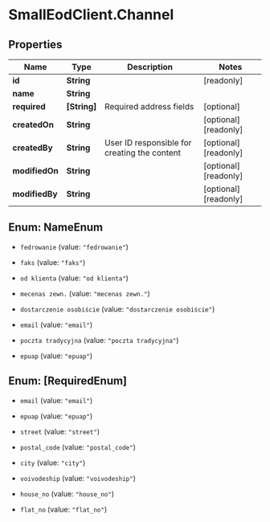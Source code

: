 # SmallEodClient.Channel

## Properties

Name | Type | Description | Notes
------------ | ------------- | ------------- | -------------
**id** | **String** |  | [readonly] 
**name** | **String** |  | 
**required** | **[String]** | Required address fields | [optional] 
**createdOn** | **String** |  | [optional] [readonly] 
**createdBy** | **String** | User ID responsible for creating the content | [optional] [readonly] 
**modifiedOn** | **String** |  | [optional] [readonly] 
**modifiedBy** | **String** |  | [optional] [readonly] 



## Enum: NameEnum


* `fedrowanie` (value: `"fedrowanie"`)

* `faks` (value: `"faks"`)

* `od klienta` (value: `"od klienta"`)

* `mecenas zewn.` (value: `"mecenas zewn."`)

* `dostarczenie osobiście` (value: `"dostarczenie osobiście"`)

* `email` (value: `"email"`)

* `poczta tradycyjna` (value: `"poczta tradycyjna"`)

* `epuap` (value: `"epuap"`)





## Enum: [RequiredEnum]


* `email` (value: `"email"`)

* `epuap` (value: `"epuap"`)

* `street` (value: `"street"`)

* `postal_code` (value: `"postal_code"`)

* `city` (value: `"city"`)

* `voivodeship` (value: `"voivodeship"`)

* `house_no` (value: `"house_no"`)

* `flat_no` (value: `"flat_no"`)





